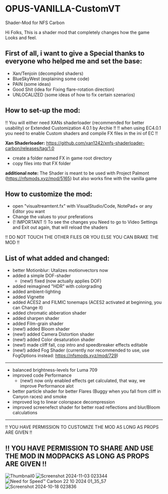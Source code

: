# OPUS-VANILLA-CustomVT
Shader-Mod for NFS Carbon

Hi Folks,
This is a shader mod that completely changes how the game Looks and feel.

**First of all, i want to give a Special thanks to everyone who helped me and set the base:**
-----------------------------------------------------------------------------------------------
- Xan/Tenjoin (decompiled shaders)
- BlueSkyWest (explaining some code)
- PAIN (some ideas)
- Good Shit (idea for Fixing flare-rotation direction)
- UNLOCALIZED (some ideas of how to fix certain szenarios)

**How to set-up the mod:**
-----------------------------------------------------------------------------------------------
!! You will either need XANs shaderloader (recommended for better usability) or Extended Customization 4.0.1 by Archie !!
!! when using EC4.0.1 you need to enable Custom shaders and compile FX files in the ini of EC !!

**Xan Shaderloader:** https://github.com/xan1242/xnfs-shaderloader-carbon/releases/tag/1.0

- create a folder named FX in game root directory
- copy files into that FX folder

**additional note:** The Shader is meant to be used with Project Palmont (https://nfsmods.xyz/mod/5165) but also works fine with the vanilla game

**How to customize the mod:**
-----------------------------------------------------------------------------------------------
- open "visualtreamtent.fx" with VisualStudio/Code, NotePad+ or any Editor you want
- Change the values to your preferations
- (! IMPORTANT !) To see the changes you Need to go to Video Settings and Exit out again, that will reload the shaders

 !! DO NOT TOUCH THE OTHER FILES OR YOU ELSE YOU CAN BRAKE THE MOD !!

**List of what added and changed:**
-----------------------------------------------------------------------------------------------
- better Motionblur: Utalizes motionvectors now
- added a simple DOF-shader
  - (new!) fixed (now actually applies DOF)
- added reimagined "HDR" with colorgrading
- added ambient-lighting
- added Vignette
- added ACES2 and FILMIC tonemaps (ACES2 activated at beginning, you can Change it)
- added chromatic abberation shader
- added sharpen shader
- added Film-grain shader
- (new!) added Bloom shader
- (new!) added Camera Distortion shader
- (new!) added Color desaturation shader
- (new!) made cliff fall, cop intro and speedbreaker effects editable
- (new!) added Fog Shader (currently nor recommended to use, use FogOptions instead: https://nfsmods.xyz/mod/729)
-----------------------------------------------------------------------------------------------
- balanced brightness-levels for Luma 709
- improved code Performance
  - (new!) now only enabled effects get calculated, that way, we improve Performance alot
- better particle shader for better Flares (Buggy when you fall from cliff in Canyon races) and smoke
- improved log to linear colorspace decompression
- improved screenefect shader for better road reflections and blur/Bloom calculations
-----------------------------------------------------------------------------------------------
!! YOU HAVE PERMISSION TO CUSTOMIZE THE MOD AS LONG AS PROPS ARE GIVEN !!

!! YOU HAVE PERMISSION TO SHARE AND USE THE MOD IN MODPACKS AS LONG AS PROPS ARE GIVEN !!
-----------------------------------------------------------------------------------------------


![Thumbnail0](https://github.com/user-attachments/assets/fd2df166-2f18-443b-9a31-24dad3d113c2)
![Screenshot 2024-11-03 023344](https://github.com/user-attachments/assets/813bed66-8bca-42de-b997-4e7a9c1664ce)
![Need for Speed™ Carbon 22 10 2024 01_35_57](https://github.com/user-attachments/assets/674f60a2-7aa9-479b-8503-dd7797587671)
![Screenshot 2024-10-18 023836](https://github.com/user-attachments/assets/935f75f6-26cb-4455-82d8-c116ee0a2666)


